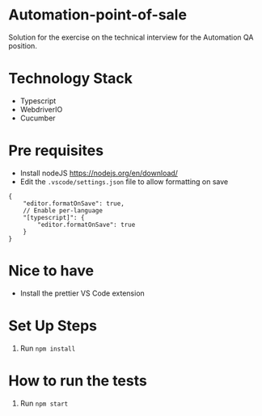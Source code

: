 # Automation-point-of-sale

Solution for the exercise on the technical interview for the Automation QA position.

# Technology Stack

- Typescript
- WebdriverIO
- Cucumber

# Pre requisites

- Install nodeJS https://nodejs.org/en/download/
- Edit the `.vscode/settings.json` file to allow formatting on save

```
{
    "editor.formatOnSave": true,
    // Enable per-language
    "[typescript]": {
        "editor.formatOnSave": true
    }
}
```

# Nice to have

- Install the prettier VS Code extension

# Set Up Steps

1. Run `npm install`

# How to run the tests

1. Run `npm start`
